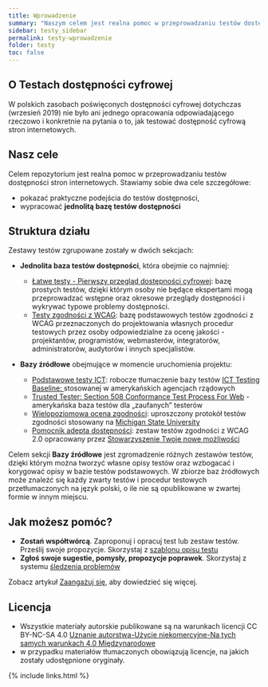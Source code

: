 ```yaml
---
title: Wprowadzenie
summary: "Naszym celem jest realna pomoc w przeprowadzaniu testów dostępności stron internetowych."
sidebar: testy_sidebar
permalink: testy-wprowadzenie
folder: testy
toc: false
---
```


## O Testach dostępności cyfrowej
W polskich zasobach poświęconych dostępności cyfrowej dotychczas (wrzesień 2019) nie było ani jednego opracowania odpowiadającego rzeczowo i konkretnie na pytania o to, jak testować dostępność cyfrową stron internetowych.

## Nasz cele
Celem repozytorium jest realna pomoc w przeprowadzaniu testów dostępności stron internetowych. Stawiamy sobie dwa cele szczegółowe:
- pokazać praktyczne podejścia do testów dostępności,
- wypracować **jednolitą bazę testów dostępności**

## Struktura działu
Zestawy testów zgrupowane zostały w dwóch sekcjach:   
- **Jednolita baza testów dostępności**, która obejmie co najmniej:
  - [Łatwe testy - Pierwszy przegląd dostępności cyfrowej](latwe-testy): bazę prostych testów, dzięki którym osoby nie będące ekspertami mogą przeprowadzać wstępne oraz okresowe przeglądy dostępności i wykrywać typowe problemy dostępności.
  - [Testy zgodności z WCAG](H0_00_wprowadzenie): bazę podstawowych testów zgodności z WCAG przeznaczonych do projektowania własnych procedur testowych przez osoby odpowiedzialne za ocenę jakości - projektantów, programistów, webmasterów, integratorów, administratorów, audytorów i innych specjalistów.

- **Bazy źródłowe** obejmujące w momencie uruchomienia projektu:
  - [Podstawowe testy ICT](ICT_00_wprowadzenie): robocze tłumaczenie bazy testów [ICT Testing Baseline: ](https://section508coordinators.github.io/ICTTestingBaseline/) stosowanej w&nbsp;amerykańskich agencjach rządowych
  - [Trusted Tester: Section 508 Conformance Test Process For Web](https://section508coordinators.github.io/TrustedTester/) - amerykańska baza testów dla „zaufanych” testerów  
  - [Wielopoziomowa ocena zgodności](MSU_00_wprowadzenie): uproszczony protokół testów zgodności stosowany na [Michigan&nbsp;State&nbsp;University](https://uarc.msu.edu/resources/tools)
  - [Pomocnik adepta dostępności](1-0-0_wprowadzenie): zestaw testów zgodności z&nbsp;WCAG 2.0 opracowany przez [Stowarzyszenie Twoje nowe możliwości](http://www.tnm.org.pl/)

Celem sekcji **Bazy źródłowe** jest zgromadzenie różnych zestawów testów, dzięki którym można tworzyć własne opisy testów oraz wzbogacać i korygować opisy w bazie testów podstawowych. W zbiorze baz źródłowych może znaleźć się każdy zwarty testów i&nbsp;procedur testowych przetłumaczonych na język polski, o ile nie są opublikowane w&nbsp;zwartej formie w innym miejscu.   

## Jak możesz pomóc?
- **Zostań współtwórcą**. Zaproponuj i opracuj test lub zestaw testów. Prześlij swoje propozycje. Skorzystaj z [szablonu opisu testu](szablon-opisu-testu)
- **Zgłoś swoje sugestie, pomysły, propozycje poprawek**. Skorzystaj z systemu [śledzenia problemów](https://github.com/lepszyweb/wcag-testy/issues)

Zobacz artykuł [Zaangażuj się](zaangazuj-sie), aby dowiedzieć się więcej.

## Licencja
- Wszystkie materiały autorskie publikowane są na warunkach licencji CC BY-NC-SA 4.0
[Uznanie autorstwa-Użycie niekomercyjne-Na tych samych warunkach 4.0 Międzynarodowe](https://creativecommons.org/licenses/by-nc-sa/4.0/deed.pl)
- w przypadku materiałów tłumaczonych obowiązują licencje, na jakich zostały udostępnione oryginały.


{% include links.html %}
